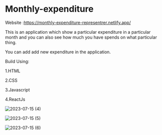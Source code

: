 
# Monthly-expenditure
Website :https://monthly-expenditure-representrer.netlify.app/

This is an  application which show a particular expenditure in a particular month and you can also see how much you have spends on what particular thing.

You can add add new expenditure in the application.

Build Using: 

1.HTML

2.CSS

3.Javascript

4.ReactJs

![2023-07-15 (4)](https://github.com/ravi-singh-100/Monthly-expenditure/assets/84458346/76ccf17d-16c3-428a-bef0-485303c08af4)


![2023-07-15 (5)](https://github.com/ravi-singh-100/Monthly-expenditure/assets/84458346/2abe35a9-dfb0-4bf6-bab5-a24f032dbe59)


![2023-07-15 (6)](https://github.com/ravi-singh-100/Monthly-expenditure/assets/84458346/6c66564e-40bd-4b39-96b6-84c42edc5b15)
